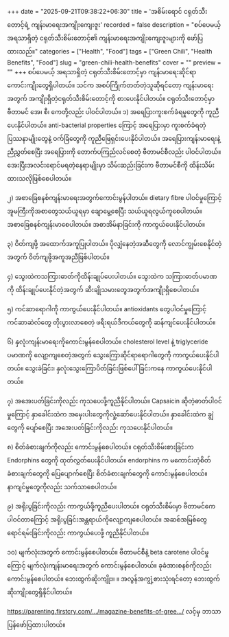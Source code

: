 +++
date = "2025-09-21T09:38:22+06:30"
title = 'အစိမ်းရောင် ငရုတ်သီးတောင့်ရဲ့ ကျန်းမာရေးအကျိုးကျေးဇူး'
recorded = false
description = "စပ်ပေမယ့် အရသာရှိတဲ့ ငရုတ်သီးစိမ်းတောင့်၏ ကျန်းမာရေးအကျိုးကျေးဇူးများကို ဖော်ပြထားသည်။"
categories = ["Health", "Food"]
tags = ["Green Chili", "Health Benefits", "Food"]
slug = "green-chili-health-benefits"
cover = ""
preview = ""
+++
စပ်ပေမယ့် အရသာရှိတဲ့ ငရုတ်သီးစိမ်းတောင့်မှာ ကျန်းမာရေးဆိုင်ရာကောင်းကျိုးတွေရှိပါတယ်။ သင်က အစပ်ကြိုက်တတ်တဲ့သူဆိုရင်တော့ ကျန်းမာရေးအတွက် အကျိုးရှိတဲ့ငရုတ်သီးစိမ်းတောင့်ကို စားပေးနိုင်ပါတယ်။ ငရုတ်သီးတောင့်မှာ ဗီတာမင် အေ၊ စီ၊ ကေတို့လည်း ပါဝင်ပါတယ်။
၁) အရေပြားကူးစက်ခံရမှုတွေကို ကူညီပေးနိုင်ပါတယ်။
anti-bacterial properties ကြောင့် အရေပြားမှာ ကူးစက်ခံရတဲ့ပြဿနာမျိုးတွေနဲ့ ဝက်ခြံတွေကို ကူညီဖြေရှင်းပေးနိုင်ပါတယ်။ အရေပြားကျန်းမာရေးနဲ့ညီညွှတ်စေပြီး အရေပြားကို တောက်ပကြည်လင်စေတဲ့ ဗီတာမင်စီလည်း ပါဝင်ပါတယ်။ အေးပြီးအလင်းရောင်မရတဲ့နေရာမျိုးမှာ သိမ်းဆည်းခြင်းက ဗီတာမင်စီကို ထိန်းသိမ်းထားသလိုဖြစ်စေပါတယ်။

၂) အစာခြေစနစ်ကျန်းမာရေးအတွက်ကောင်းမွန်ပါတယ်။
dietary fibre ပါဝင်မှုကြောင့် အူမကြီးကိုအစာတွေသယ်ယူရမှာ ချောမွေ့စေပြီး သယ်ယူရလွယ်ကူစေပါတယ်။ အစာခြေစနစ်ကျန်းမာစေပါတယ်။ အစာအိမ်နာခြင်းကို ကာကွယ်ပေးနိုင်ပါတယ်။

၃) ဝိတ်ကျဖို့ အထောက်အကူပြုပါတယ်။
ပိုလျှံနေတဲ့အဆီတွေကို လောင်ကျွမ်းစေနိုင်တဲ့အတွက် ဝိတ်ကျဖို့အကူအညီဖြစ်ပါတယ်။

၄) သွေးထဲကသကြားဓာတ်ကိုထိန်းချုပ်ပေးပါတယ်။
သွေးထဲက သကြားဓာတ်ပမာဏကို ထိန်းချုပ်ပေးနိုင်တဲ့အတွက် ဆီးချိုသမားတွေအတွက်အကျိုးရှိစေပါတယ်။

၅) ကင်ဆာရောဂါကို ကာကွယ်ပေးနိုင်ပါတယ်။
antioxidants တွေပါဝင်မှုကြောင့် ကင်ဆာဆဲလ်တွေ တိုးပွားလာစေတဲ့ ဖရီးရယ်ဒီကယ်တွေကို ဆန်ကျင်ပေးနိုင်ပါတယ်။

၆) နှလုံးကျန်းမာရေးကိုကောင်းမွန်စေပါတယ်။
cholesterol level နဲ့ triglyceride ပမာဏကို လျော့ကျစေတဲ့အတွက် သွေးကြောဆိုင်ရာရောဂါတွေကို ကာကွယ်ပေးနိုင်ပါတယ်။ သွေးခဲခြင်း၊ နှလုံးသွေးကြောပိတ်ခြင်းဖြစ်ပေါ်ခြင်းကနေ ကာကွယ်ပေးနိုင်ပါတယ်။

၇) အအေးပတ်ခြင်းကိုလည်း ကုသပေးဖို့ကူညီနိုင်ပါတယ်။
Capsaicin ဆိုတဲ့ဓာတ်ပါဝင်မှုကြောင့် နှာခေါင်းထဲက အမှေးပါးတွေကိုလှုံ့ဆော်ပေးနိုင်ပါတယ်။ နှာခေါင်းထဲက ချွဲတွေကို ပျော်စေပြီး အအေးပတ်ခြင်းကိုလည်း ကုသပေးနိုင်ပါတယ်။

၈) စိတ်ခံစားချက်ကိုလည်း ကောင်းမွန်စေပါတယ်။
ငရုတ်သီးစိမ်းစားခြင်းက Endorphins တွေကို ထုတ်လွှတ်ပေးနိုင်ပါတယ်။ endorphins က မကောင်းတဲ့စိတ်ခံစားချက်တွေကို ပြေပျောက်စေပြီး စိတ်ခံစားချက်တွေကို ကောင်းမွန်စေပါတယ်။ နာကျင်မှုတွေကိုလည်း သက်သာစေပါတယ်။

၉) အရိုးပွခြင်းကိုလည်း ကာကွယ်ဖို့ကူညီပေးပါတယ်။
ငရုတ်သီးစိမ်းမှာ ဗီတာမင်ကေ ပါဝင်တာကြောင့် အရိုးပွခြင်းအန္တရာယ်ကိုလျော့ကျစေပါတယ်။ အဆစ်အမြစ်တွေရောင်ရမ်းခြင်းကိုလည်း ကာကွယ်ပေးဖို့ ကူညီနိုင်ပါတယ်။

၁၀) မျက်လုံးအတွက် ကောင်းမွန်စေပါတယ်။
ဗီတာမင်စီနဲ့ beta carotene ပါဝင်မှုကြောင့် မျက်လုံးကျန်းမာရေးအတွက် ကောင်းမွန်စေပါတယ်။ ခုခံအားစနစ်ကိုလည်း ကောင်းမွန်စေပါတယ်။
ဘေးထွက်ဆိုးကျိုး။ ။ အလွန်အကျွံ့စားသုံးရင်တော့ ဘေးထွက်ဆိုးကျိုးတွေရှိနိုင်ပါတယ်။

https://parenting.firstcry.com/…/magazine-benefits-of-gree…/ လင့်မှ ဘာသာပြန်ဖော်ပြထားပါတယ်။ 